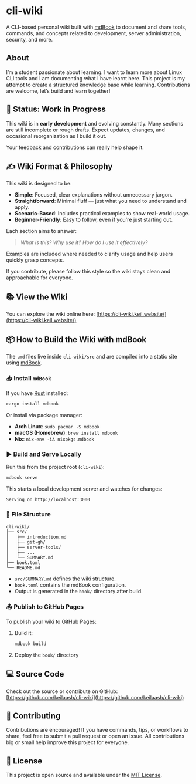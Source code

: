 # cli-wiki

A CLI-based personal wiki built with [mdBook](https://rust-lang.github.io/mdBook/) to document and share tools, commands, and concepts related to development, server administration, security, and more.

## About

I’m a student passionate about learning. I want to learn more about Linux CLI tools and I am documenting what I have learnt here. This project is my attempt to create a structured knowledge base while learning. Contributions are welcome, let’s build and learn together!

## 🚧 Status: Work in Progress

This wiki is in **early development** and evolving constantly. Many sections are still incomplete or rough drafts. Expect updates, changes, and occasional reorganization as I build it out.

Your feedback and contributions can really help shape it.

## ✍️ Wiki Format & Philosophy

This wiki is designed to be:

- **Simple**: Focused, clear explanations without unnecessary jargon.
- **Straightforward**: Minimal fluff — just what you need to understand and apply.
- **Scenario-Based**: Includes practical examples to show real-world usage.
- **Beginner-Friendly**: Easy to follow, even if you're just starting out.

Each section aims to answer:
> *What is this? Why use it? How do I use it effectively?*

Examples are included where needed to clarify usage and help users quickly grasp concepts.

If you contribute, please follow this style so the wiki stays clean and approachable for everyone.

## 📚 View the Wiki

You can explore the wiki online here: [https://cli-wiki.keil.website/](https://cli-wiki.keil.website/)

## 📦 How to Build the Wiki with mdBook

The `.md` files live inside `cli-wiki/src` and are compiled into a static site using [mdBook](https://rust-lang.github.io/mdBook/).

### 📥 Install `mdBook`

If you have [Rust](https://www.rust-lang.org/tools/install) installed:

```bash
cargo install mdbook
```

Or install via package manager:

- **Arch Linux**: `sudo pacman -S mdbook`
- **macOS (Homebrew)**: `brew install mdbook`
- **Nix**: `nix-env -iA nixpkgs.mdbook`

### ▶️ Build and Serve Locally

Run this from the project root (`cli-wiki`):

```bash
mdbook serve
```

This starts a local development server and watches for changes:

```
Serving on http://localhost:3000
```

### 📁 File Structure

```
cli-wiki/
├── src/
│   ├── introduction.md
│   ├── git-gh/
│   ├── server-tools/
│   ├── ...
│   └── SUMMARY.md
├── book.toml
└── README.md
```

- `src/SUMMARY.md` defines the wiki structure.
- `book.toml` contains the mdBook configuration.
- Output is generated in the `book/` directory after build.

### 📤 Publish to GitHub Pages

To publish your wiki to GitHub Pages:

1. Build it:
   ```bash
   mdbook build
   ```

2. Deploy the `book/` directory

## 💻 Source Code

Check out the source or contribute on GitHub: [https://github.com/keilaash/cli-wiki](https://github.com/keilaash/cli-wiki)

## 🤝 Contributing

Contributions are encouraged! If you have commands, tips, or workflows to share, feel free to submit a pull request or open an issue. All contributions big or small help improve this project for everyone.

## 📄 License

This project is open source and available under the [MIT License](LICENSE).
